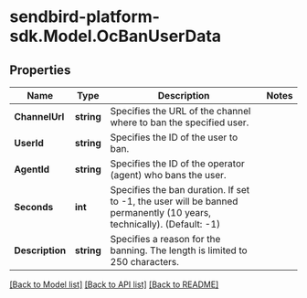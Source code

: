 
# sendbird-platform-sdk.Model.OcBanUserData

## Properties

Name | Type | Description | Notes
------------ | ------------- | ------------- | -------------
**ChannelUrl** | **string** | Specifies the URL of the channel where to ban the specified user. | 
**UserId** | **string** | Specifies the ID of the user to ban. | 
**AgentId** | **string** | Specifies the ID of the operator (agent) who bans the user. | 
**Seconds** | **int** | Specifies the ban duration. If set to -1, the user will be banned permanently (10 years, technically). (Default: -1) | 
**Description** | **string** | Specifies a reason for the banning. The length is limited to 250 characters. | 

[[Back to Model list]](../README.md#documentation-for-models)
[[Back to API list]](../README.md#documentation-for-api-endpoints)
[[Back to README]](../README.md)

